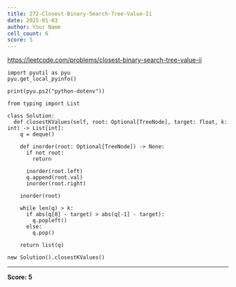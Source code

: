 ```yaml
---
title: 272-Closest-Binary-Search-Tree-Value-Ii
date: 2025-01-03
author: Your Name
cell_count: 6
score: 5
---
```


https://leetcode.com/problems/closest-binary-search-tree-value-ii


```
import pyutil as pyu
pyu.get_local_pyinfo()
```


```
print(pyu.ps2("python-dotenv"))
```


```
from typing import List
```


```
class Solution:
  def closestKValues(self, root: Optional[TreeNode], target: float, k: int) -> List[int]:
    q = deque()

    def inorder(root: Optional[TreeNode]) -> None:
      if not root:
        return

      inorder(root.left)
      q.append(root.val)
      inorder(root.right)

    inorder(root)

    while len(q) > k:
      if abs(q[0] - target) > abs(q[-1] - target):
        q.popleft()
      else:
        q.pop()

    return list(q)
```


```
new Solution().closestKValues()
```


---
**Score: 5**